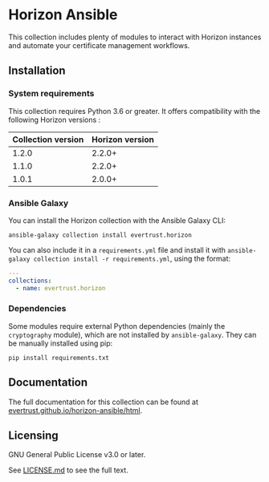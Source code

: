 # Horizon Ansible

This collection includes plenty of modules to interact with Horizon instances and automate your certificate management workflows.

## Installation

### System requirements

This collection requires Python 3.6 or greater. It offers compatibility with the following Horizon versions :

| Collection version | Horizon version |
|--------------------|-----------------|
| 1.2.0              | 2.2.0+          |
| 1.1.0              | 2.2.0+          |
| 1.0.1              | 2.0.0+          |


### Ansible Galaxy
You can install the Horizon collection with the Ansible Galaxy CLI:

    ansible-galaxy collection install evertrust.horizon

You can also include it in a `requirements.yml` file and install it with `ansible-galaxy collection install -r requirements.yml`, using the format:

```yaml
---
collections:
  - name: evertrust.horizon
```

### Dependencies

Some modules require external Python dependencies (mainly the `cryptography` module), which are not installed by `ansible-galaxy`. They can be manually installed using pip:

    pip install requirements.txt


## Documentation

The full documentation for this collection can be found at [evertrust.github.io/horizon-ansible/html](https://evertrust.github.io/horizon-ansible).

## Licensing

GNU General Public License v3.0 or later.

See [LICENSE.md](LICENSE.md) to see the full text.
